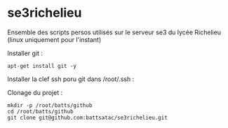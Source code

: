 # se3richelieu
Ensemble des scripts persos utilisés sur le serveur se3 du lycée Richelieu (linux uniquement pour l'instant)


Installer git :
```
apt-get install git -y
```

Installer la clef ssh poru git dans /root/.ssh :


Clonage du projet :
```
mkdir -p /root/batts/github
cd /root/batts/github
git clone git@github.com:battsatac/se3richelieu.git
```

